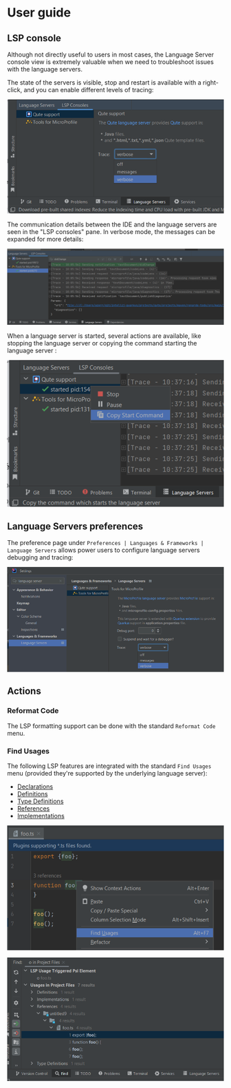 # User guide

## LSP console

Although not directly useful to users in most cases, the Language Server console view is extremely valuable 
when we need to troubleshoot issues with the language servers.

The state of the servers is visible, stop and restart is available with a right-click, and you can enable different levels of tracing:

![LSP console trace settings](./images/LSPConsoleSettings.png)

The communication details between the IDE and the language servers are seen in the "LSP consoles" pane. 
In verbose mode, the messages can be expanded for more details:

![LSP console messages](./images/LSPConsole.png)

When a language server is started, several actions are available, like stopping the language server or copying the command starting the language server :

![LSP console actions](./images/LSPConsoleActions.png)

## Language Servers preferences

The preference page under `Preferences | Languages & Frameworks | Language Servers` allows power users 
to configure language servers debugging and tracing:

![Language Server preferences](./images/LanguageServerPreferences.png)

## Actions

### Reformat Code

The LSP formatting support can be done with the standard `Reformat Code` menu.

### Find Usages

The following LSP features are integrated with the standard `Find Usages` menu (provided they're supported by the underlying language server): 

* [Declarations](https://microsoft.github.io/language-server-protocol/specifications/lsp/3.17/specification/#textDocument_declaration)
* [Definitions](https://microsoft.github.io/language-server-protocol/specifications/lsp/3.17/specification/#textDocument_definition)
* [Type Definitions](https://microsoft.github.io/language-server-protocol/specifications/lsp/3.17/specification/#textDocument_typeDefinition)
* [References](https://microsoft.github.io/language-server-protocol/specifications/lsp/3.17/specification/#textDocument_references)
* [Implementations](https://microsoft.github.io/language-server-protocol/specifications/lsp/3.17/specification/#textDocument_implementation)

![Find Usages menu](./images/find-usages/FindUsagesMenu.png)


![Find Usages result](./images/find-usages/FindUsagesResult.png)